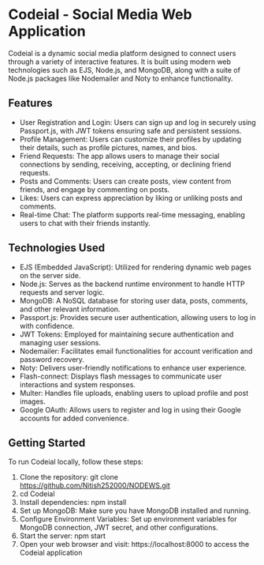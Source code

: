 # Codeial - Social Media Web Application

Codeial is a dynamic social media platform designed to connect users through a variety of interactive features. It is built using modern web technologies such as EJS, Node.js, and MongoDB, along with a suite of Node.js packages like Nodemailer and Noty to enhance functionality.

## Features
* User Registration and Login: Users can sign up and log in securely using Passport.js, with JWT tokens ensuring safe and persistent sessions.
* Profile Management: Users can customize their profiles by updating their details, such as profile pictures, names, and bios.
* Friend Requests: The app allows users to manage their social connections by sending, receiving, accepting, or declining friend requests.
* Posts and Comments: Users can create posts, view content from friends, and engage by commenting on posts.
* Likes: Users can express appreciation by liking or unliking posts and comments.
* Real-time Chat: The platform supports real-time messaging, enabling users to chat with their friends instantly.

## Technologies Used
* EJS (Embedded JavaScript): Utilized for rendering dynamic web pages on the server side.
* Node.js: Serves as the backend runtime environment to handle HTTP requests and server logic.
* MongoDB: A NoSQL database for storing user data, posts, comments, and other relevant information.
* Passport.js: Provides secure user authentication, allowing users to log in with confidence.
* JWT Tokens: Employed for maintaining secure authentication and managing user sessions.
* Nodemailer: Facilitates email functionalities for account verification and password recovery.
* Noty: Delivers user-friendly notifications to enhance user experience.
* Flash-connect: Displays flash messages to communicate user interactions and system responses.
* Multer: Handles file uploads, enabling users to upload profile and post images.
* Google OAuth: Allows users to register and log in using their Google accounts for added convenience.


## Getting Started
To run Codeial locally, follow these steps:
1. Clone the repository: git clone https://github.com/Nitish252000/NODEWS.git
2. cd Codeial
3. Install dependencies: npm install
4. Set up MongoDB: Make sure you have MongoDB installed and running.
5. Configure Environment Variables: Set up environment variables for MongoDB connection, JWT secret, and other configurations.
6. Start the server: npm start
7. Open your web browser and visit: https://localhost:8000 to access the Codeial application
